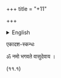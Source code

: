 +++
title = "+11"

+++

<details><summary>English</summary>

1.03

Complete edition of Eleventh Canto with commentaries of

Madhva, Śrīdhara, Jīva Gosvāmin (Krama-sandarbha) and Viśvanātha
Cakravartī Ṭhākura.

This edition does not have Srinath Chakravarti. Comments by Sanatan
Goswami on the Eleventh Canto found in *Hari-bhakti-vilāsa* and
*Br̥had-bhāgavatāmr̥ta* have been included where found. Where the
Sandarbhas differ from Krama-sandarbha, those comments have also been
added, as well as the comments given by Viśvanātha or Śrī Jīva to other
texts citing verses from the Eleventh Canto.\
------------------------------
No single edition was used consistently throughout, so that information
is not being given here. There are only a few footnotes and
notifications of variants, etc., usually based on a comparison to the
Ṣaṭ-sandarbha comments.

Text entered by Jagadananda Das.

1.03 version, Nov. 17 2017

</details>


एकादश-स्कन्धः

ॐ नमो भगवते वासुदेवाय ।

(११.१)


